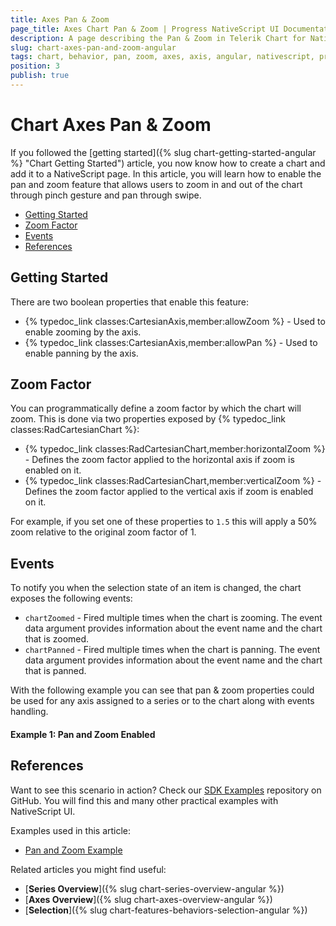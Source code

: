```yaml
---
title: Axes Pan & Zoom
page_title: Axes Chart Pan & Zoom | Progress NativeScript UI Documentation
description: A page describing the Pan & Zoom in Telerik Chart for NativeScript
slug: chart-axes-pan-and-zoom-angular
tags: chart, behavior, pan, zoom, axes, axis, angular, nativescript, professional, ui
position: 3
publish: true
---
```


# Chart Axes Pan & Zoom

If you followed the [getting started]({% slug chart-getting-started-angular %} "Chart Getting Started") article, you now know how to create a chart and add it to a NativeScript page. In this article, you will learn how to enable the pan and zoom feature that allows users to zoom in and out of the chart through pinch gesture and pan through swipe.

* [Getting Started](#getting-started)
* [Zoom Factor](#zoom-factor)
* [Events](#events)
* [References](#references)

## Getting Started  

There are two boolean properties that enable this feature:
* {% typedoc_link classes:CartesianAxis,member:allowZoom %} - Used to enable zooming by the axis.
* {% typedoc_link classes:CartesianAxis,member:allowPan %} - Used to enable panning by the axis.

## Zoom Factor 

You can programmatically define a zoom factor by which the chart will zoom. This is done via two properties exposed by {% typedoc_link classes:RadCartesianChart %}:
- {% typedoc_link classes:RadCartesianChart,member:horizontalZoom %} - Defines the zoom factor applied to the horizontal axis if zoom is enabled on it.
- {% typedoc_link classes:RadCartesianChart,member:verticalZoom %} - Defines the zoom factor applied to the vertical axis if zoom is enabled on it.

For example, if you set one of these properties to `1.5` this will apply a 50% zoom relative to the original zoom factor of 1.

## Events

To notify you when the selection state of an item is changed, the chart exposes the following events:
- `chartZoomed` - Fired multiple times when the chart is zooming. 
The event data argument provides information about the event name and the chart that is zoomed.
- `chartPanned` - Fired multiple times when the chart is panning. 
The event data argument provides information about the event name and the chart that is panned.

With the following example you can see that pan & zoom properties could be used for any axis assigned to a series or to the chart along with events handling.

#### Example 1: Pan and Zoom Enabled

<snippet id='chart-angular-pan-and-zoom-component'/>
<snippet id='chart-angular-pan-and-zoom'/>

## References

Want to see this scenario in action?
Check our [SDK Examples](https://github.com/NativeScript/nativescript-ui-samples-angular) repository on GitHub. You will find this and many other practical examples with NativeScript UI.

Examples used in this article:

* [Pan and Zoom Example](https://github.com/NativeScript/nativescript-ui-samples-angular/tree/master/chart/app/examples/behaviors)

Related articles you might find useful:

* [**Series Overview**]({% slug chart-series-overview-angular %})
* [**Axes Overview**]({% slug chart-axes-overview-angular %})
* [**Selection**]({% slug chart-features-behaviors-selection-angular %})
